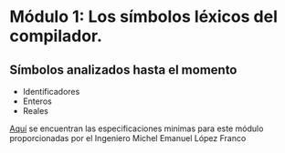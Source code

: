 # Módulo 1: Los símbolos léxicos del compilador.

## Símbolos analizados hasta el momento

+ Identificadores
+ Enteros
+ Reales

[Aquí](https://github.com/CodeRevenge/proyecto-seminario-traductores-ii/tree/master/modulos/modulo_01/simbolos_lexicos.pdf) se encuentran las especificaciones minimas para este módulo proporcionadas por el Ingeniero Michel Emanuel López Franco
